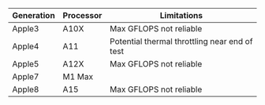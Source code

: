| Generation | Processor | Limitations |
| ---------- | --------- | ----------- |
| Apple3 | A10X | Max GFLOPS not reliable |
| Apple4 | A11 | Potential thermal throttling near end of test |
| Apple5 | A12X | Max GFLOPS not reliable |
| Apple7 | M1 Max | |
| Apple8 | A15 | Max GFLOPS not reliable |

